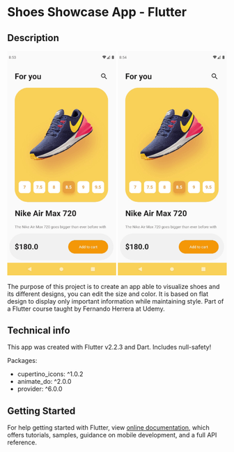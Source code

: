 # Shoes Showcase App - Flutter

## Description
<img src="assets/shoes01.gif" width="250"/> <img src="assets/shoes02.gif" width="250"/>

The purpose of this project is to create an app able to visualize shoes and its different designs, you can edit the size and color.
It is based on flat design to display only important information while maintaining style. Part of a Flutter course taught by Fernando Herrera at Udemy.

## Technical info
This app was created with Flutter v2.2.3 and Dart. Includes null-safety!

Packages:
- cupertino_icons: ^1.0.2
- animate_do: ^2.0.0
- provider: ^6.0.0




## Getting Started

For help getting started with Flutter, view
[online documentation](https://flutter.dev/docs), which offers tutorials,
samples, guidance on mobile development, and a full API reference.

